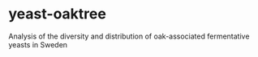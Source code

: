 # yeast-oaktree
Analysis of the diversity and distribution of oak-associated fermentative yeasts in Sweden
